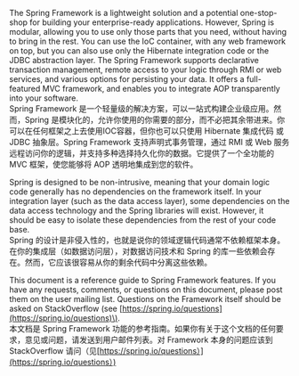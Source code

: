 The Spring Framework is a lightweight solution and a potential one-stop-shop for building your enterprise-ready applications. However, Spring is modular, allowing you to use only those parts that you need, without having to bring in the rest. You can use the IoC container, with any web framework on top, but you can also use only the Hibernate integration code or the JDBC abstraction layer. The Spring Framework supports declarative transaction management, remote access to your logic through RMI or web services, and various options for persisting your data. It offers a full-featured MVC framework, and enables you to integrate AOP transparently into your software.  
Spring Framework 是一个轻量级的解决方案，可以一站式构建企业级应用。然而，Spring 是模块化的，允许你使用的你需要的部分，而不必把其余带进来。你可以在任何框架之上去使用IOC容器，但你也可以只使用 Hibernate 集成代码 或 JDBC 抽象层。Spring Framework 支持声明式事务管理，通过 RMI 或 Web 服务远程访问你的逻辑，并支持多种选择持久化你的数据。它提供了一个全功能的 MVC 框架，使您能够将 AOP 透明地集成到您的软件。

Spring is designed to be non-intrusive, meaning that your domain logic code generally has no dependencies on the framework itself. In your integration layer \(such as the data access layer\), some dependencies on the data access technology and the Spring libraries will exist. However, it should be easy to isolate these dependencies from the rest of your code base.  
Spring 的设计是非侵入性的，也就是说你的领域逻辑代码通常不依赖框架本身。在你的集成层（如数据访问层），对数据访问技术和 Spring 的库一些依赖会存在。然而，它应该很容易从你的剩余代码中分离这些依赖。

This document is a reference guide to Spring Framework features. If you have any requests, comments, or questions on this document, please post them on the user mailing list. Questions on the Framework itself should be asked on StackOverflow \(see [https://spring.io/questions](https://spring.io/questions)\).  
本文档是 Spring Framework 功能的参考指南。如果你有关于这个文档的任何要求，意见或问题，请发送到用户邮件列表。对 Framework 本身的问题应该到 StackOverflow 请问（见[https://spring.io/questions）](https://spring.io/questions）)

